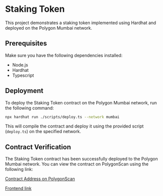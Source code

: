 # Staking Token

This project demonstrates a staking token implemented using Hardhat and deployed on the Polygon Mumbai network.

## Prerequisites

Make sure you have the following dependencies installed:

- Node.js
- Hardhat
- Typescript

## Deployment

To deploy the Staking Token contract on the Polygon Mumbai network, run the following command:

```bash
npx hardhat run ./scripts/deploy.ts --network mumbai
```

This will compile the contract and deploy it using the provided script (`deploy.ts`) on the specified network.

## Contract Verification

The Staking Token contract has been successfully deployed to the Polygon Mumbai network. You can view the contract on PolygonScan using the following link:

[Contract Address on PolygonScan](https://mumbai.polygonscan.com/address/0x06F979F9074c61330a1A0dCb93e80E9918CdFeB6)

[Frontend link](https://staking-app-eight.vercel.app)
